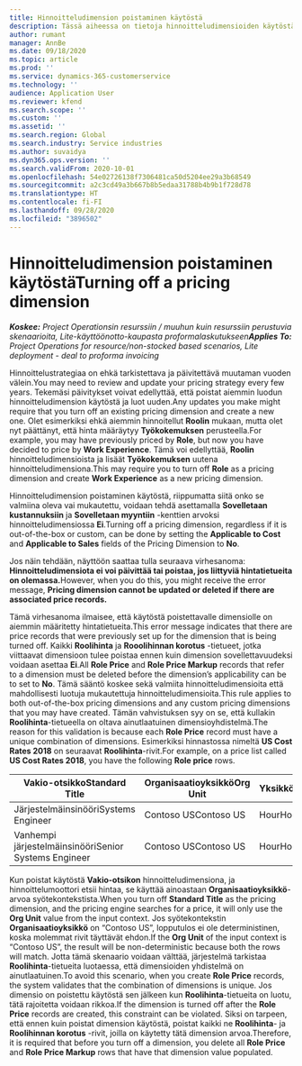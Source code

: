 ```yaml
---
title: Hinnoitteludimension poistaminen käytöstä
description: Tässä aiheessa on tietoja hinnoitteludimensioiden käytöstäpoistosta.
author: rumant
manager: AnnBe
ms.date: 09/18/2020
ms.topic: article
ms.prod: ''
ms.service: dynamics-365-customerservice
ms.technology: ''
audience: Application User
ms.reviewer: kfend
ms.search.scope: ''
ms.custom: ''
ms.assetid: ''
ms.search.region: Global
ms.search.industry: Service industries
ms.author: suvaidya
ms.dyn365.ops.version: ''
ms.search.validFrom: 2020-10-01
ms.openlocfilehash: 54e02726138f7306481ca50d5204ee29a3b68549
ms.sourcegitcommit: a2c3cd49a3b667b8b5edaa31788b4b9b1f728d78
ms.translationtype: HT
ms.contentlocale: fi-FI
ms.lasthandoff: 09/28/2020
ms.locfileid: "3896502"
---
```

# <a name="turning-off-a-pricing-dimension"></a><span data-ttu-id="71d58-103">Hinnoitteludimension poistaminen käytöstä</span><span class="sxs-lookup"><span data-stu-id="71d58-103">Turning off a pricing dimension</span></span>

<span data-ttu-id="71d58-104">_**Koskee:** Project Operationsin resurssiin / muuhun kuin resurssiin perustuvia skenaarioita, Lite-käyttöönotto-kaupasta proformalaskutukseen_</span><span class="sxs-lookup"><span data-stu-id="71d58-104">_**Applies To:** Project Operations for resource/non-stocked based scenarios, Lite deployment - deal to proforma invoicing_</span></span>

<span data-ttu-id="71d58-105">Hinnoittelustrategiaa on ehkä tarkistettava ja päivitettävä muutaman vuoden välein.</span><span class="sxs-lookup"><span data-stu-id="71d58-105">You may need to review and update your pricing strategy every few years.</span></span> <span data-ttu-id="71d58-106">Tekemäsi päivitykset voivat edellyttää, että poistat aiemmin luodun hinnoitteludimension käytöstä ja luot uuden.</span><span class="sxs-lookup"><span data-stu-id="71d58-106">Any updates you make might require that you turn off an existing pricing dimension and create a new one.</span></span> <span data-ttu-id="71d58-107">Olet esimerkiksi ehkä aiemmin hinnoitellut **Roolin** mukaan, mutta olet nyt päättänyt, että hinta määräytyy **Työkokemuksen** perusteella.</span><span class="sxs-lookup"><span data-stu-id="71d58-107">For example, you may have previously priced by **Role**, but now you have decided to price by **Work Experience**.</span></span> <span data-ttu-id="71d58-108">Tämä voi edellyttää, **Roolin** hinnoitteludimensioista ja lisäät **Työkokemuksen** uutena hinnoitteludimensiona.</span><span class="sxs-lookup"><span data-stu-id="71d58-108">This may require you to turn off **Role** as a pricing dimension and create **Work Experience** as a new pricing dimension.</span></span> 

<span data-ttu-id="71d58-109">Hinnoitteludimension poistaminen käytöstä, riippumatta siitä onko se valmiina oleva vai mukautettu, voidaan tehdä asettamalla **Sovelletaan kustannuksiin** ja **Sovelletaan myyntiin** -kenttien arvoksi hinnoitteludimensiossa **Ei**.</span><span class="sxs-lookup"><span data-stu-id="71d58-109">Turning off a pricing dimension, regardless if it is out-of-the-box or custom, can be done by setting the **Applicable to Cost** and **Applicable to Sales** fields of the Pricing Dimension to **No**.</span></span>

<span data-ttu-id="71d58-110">Jos näin tehdään, näyttöön saattaa tulla seuraava virhesanoma: **Hinnoitteludimensiota ei voi päivittää tai poistaa, jos liittyviä hintatietueita on olemassa.**</span><span class="sxs-lookup"><span data-stu-id="71d58-110">However, when you do this, you might receive the error message, **Pricing dimension cannot be updated or deleted if there are associated price records.**</span></span>

<span data-ttu-id="71d58-111">Tämä virhesanoma ilmaisee, että käytöstä poistettavalle dimensiolle on aiemmin määritetty hintatietueita.</span><span class="sxs-lookup"><span data-stu-id="71d58-111">This error message indicates that there are price records that were previously set up for the dimension that is being turned off.</span></span> <span data-ttu-id="71d58-112">Kaikki **Roolihinta** ja **Rooolihinnan korotus** -tietueet, jotka viittaavat dimensioon tulee poistaa ennen kuin dimension sovellettavuudeksi voidaan asettaa **Ei**.</span><span class="sxs-lookup"><span data-stu-id="71d58-112">All **Role Price** and **Role Price Markup** records that refer to a dimension must be deleted before the dimension’s applicability can be to set to **No**.</span></span> <span data-ttu-id="71d58-113">Tämä sääntö koskee sekä valmiita hinnoitteludimensioita että mahdollisesti luotuja mukautettuja hinnoitteludimensioita.</span><span class="sxs-lookup"><span data-stu-id="71d58-113">This rule applies to both out-of-the-box pricing dimensions and any custom pricing dimensions that you may have created.</span></span> <span data-ttu-id="71d58-114">Tämän vahvistuksen syy on se, että kullakin **Roolihinta**-tietueella on oltava ainutlaatuinen dimensioyhdistelmä.</span><span class="sxs-lookup"><span data-stu-id="71d58-114">The reason for this validation is because each **Role Price** record must have a unique combination of dimensions.</span></span> <span data-ttu-id="71d58-115">Esimerkiksi hinnastossa nimeltä **US Cost Rates 2018** on seuraavat **Roolihinta**-rivit.</span><span class="sxs-lookup"><span data-stu-id="71d58-115">For example, on a price list called **US Cost Rates 2018**, you have the following **Role price** rows.</span></span> 

| <span data-ttu-id="71d58-116">Vakio-otsikko</span><span class="sxs-lookup"><span data-stu-id="71d58-116">Standard Title</span></span>         | <span data-ttu-id="71d58-117">Organisaatioyksikkö</span><span class="sxs-lookup"><span data-stu-id="71d58-117">Org Unit</span></span>    |<span data-ttu-id="71d58-118">Yksikkö</span><span class="sxs-lookup"><span data-stu-id="71d58-118">Unit</span></span>   |<span data-ttu-id="71d58-119">Hinta</span><span class="sxs-lookup"><span data-stu-id="71d58-119">Price</span></span>  |<span data-ttu-id="71d58-120">Valuutta</span><span class="sxs-lookup"><span data-stu-id="71d58-120">Currency</span></span>  |
| -----------------------|-------------|-------|-------|----------|
| <span data-ttu-id="71d58-121">Järjestelmäinsinööri</span><span class="sxs-lookup"><span data-stu-id="71d58-121">Systems Engineer</span></span>|<span data-ttu-id="71d58-122">Contoso US</span><span class="sxs-lookup"><span data-stu-id="71d58-122">Contoso US</span></span>|<span data-ttu-id="71d58-123">Hour</span><span class="sxs-lookup"><span data-stu-id="71d58-123">Hour</span></span>| <span data-ttu-id="71d58-124">100</span><span class="sxs-lookup"><span data-stu-id="71d58-124">100</span></span>|<span data-ttu-id="71d58-125">USD</span><span class="sxs-lookup"><span data-stu-id="71d58-125">USD</span></span>|
| <span data-ttu-id="71d58-126">Vanhempi järjestelmäinsinööri</span><span class="sxs-lookup"><span data-stu-id="71d58-126">Senior Systems Engineer</span></span>|<span data-ttu-id="71d58-127">Contoso US</span><span class="sxs-lookup"><span data-stu-id="71d58-127">Contoso US</span></span>|<span data-ttu-id="71d58-128">Hour</span><span class="sxs-lookup"><span data-stu-id="71d58-128">Hour</span></span>| <span data-ttu-id="71d58-129">150</span><span class="sxs-lookup"><span data-stu-id="71d58-129">150</span></span>| <span data-ttu-id="71d58-130">USD</span><span class="sxs-lookup"><span data-stu-id="71d58-130">USD</span></span>|


<span data-ttu-id="71d58-131">Kun poistat käytöstä **Vakio-otsikon** hinnoitteludimensiona, ja hinnoittelumoottori etsii hintaa, se käyttää ainoastaan **Organisaatioyksikkö**-arvoa syötekontekstista.</span><span class="sxs-lookup"><span data-stu-id="71d58-131">When you turn off **Standard Title** as the pricing dimension, and the pricing engine searches for a price, it will only use the **Org Unit** value from the input context.</span></span> <span data-ttu-id="71d58-132">Jos syötekontekstin **Organisaatioyksikkö** on “Contoso US”, lopputulos ei ole deterministinen, koska molemmat rivit täyttävät ehdon.</span><span class="sxs-lookup"><span data-stu-id="71d58-132">If the **Org Unit** of the input context is “Contoso US”, the result will be non-deterministic because both the rows will match.</span></span> <span data-ttu-id="71d58-133">Jotta tämä skenaario voidaan välttää, järjestelmä tarkistaa **Roolihinta**-tietueita luotaessa, että dimensioiden yhdistelmä on ainutlaatuinen.</span><span class="sxs-lookup"><span data-stu-id="71d58-133">To avoid this scenario, when you create **Role Price** records, the system validates that the combination of dimensions is unique.</span></span> <span data-ttu-id="71d58-134">Jos dimensio on poistettu käytöstä sen jälkeen kun **Roolihinta**-tietueita on luotu, tätä rajoitetta voidaan rikkoa.</span><span class="sxs-lookup"><span data-stu-id="71d58-134">If the dimension is turned off after the **Role Price** records are created, this constraint can be violated.</span></span> <span data-ttu-id="71d58-135">Siksi on tarpeen, että ennen kuin poistat dimension käytöstä, poistat kaikki ne **Roolihinta**- ja **Roolihinnan korotus** -rivit, joilla on käytetty tätä dimension arvoa.</span><span class="sxs-lookup"><span data-stu-id="71d58-135">Therefore, it is required that before you turn off a dimension, you delete all **Role Price** and **Role Price Markup** rows that have that dimension value populated.</span></span>
